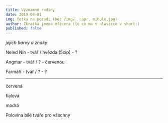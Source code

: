 ```yaml
---
title: Významné rodiny
date: 2019-06-01
img: fotka na pozadi (bez /img/, napr. mihule.jpg)
author: Zkratka jmena oficera (to co ma v hlavicce v short:)
published: false
---
```


*jejich barvy a znaky*

Neled Nín - tvář / hvězda (5cíp) - ?

Angmar - tvář / ? - červenou

Farmáří - tvář / ? - ?

___

červená

fialová

modrá

Polovina bílé tváře pro všechny